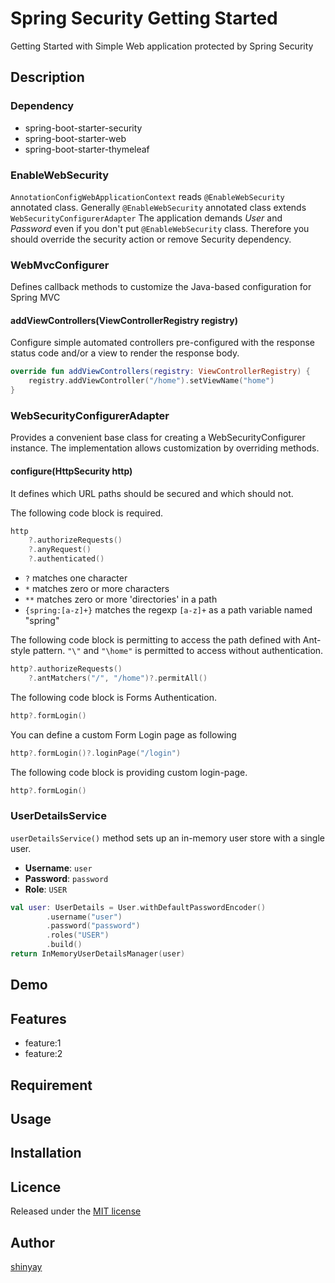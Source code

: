 # Spring Security Getting Started

Getting Started with Simple Web application protected by Spring Security

## Description
### Dependency
- spring-boot-starter-security
- spring-boot-starter-web
- spring-boot-starter-thymeleaf

### EnableWebSecurity
`AnnotationConfigWebApplicationContext` reads `@EnableWebSecurity` annotated class.
Generally `@EnableWebSecurity` annotated class extends `WebSecurityConfigurerAdapter`
The application demands *User* and *Password* even if you don't put `@EnableWebSecurity` class. Therefore you should override the security action or remove Security dependency.

### WebMvcConfigurer
Defines callback methods to customize the Java-based configuration for Spring MVC

#### addViewControllers(ViewControllerRegistry registry)
Configure simple automated controllers pre-configured with the response status code and/or a view to render the response body.

```kotlin
override fun addViewControllers(registry: ViewControllerRegistry) {
    registry.addViewController("/home").setViewName("home")
}
```

### WebSecurityConfigurerAdapter
Provides a convenient base class for creating a WebSecurityConfigurer instance. The implementation allows customization by overriding methods.

#### configure(HttpSecurity http)
It defines which URL paths should be secured and which should not.

The following code block is required.
```kotlin
http
    ?.authorizeRequests()
    ?.anyRequest()
    ?.authenticated()
```

- `?` matches one character
- `*` matches zero or more characters
- `**` matches zero or more 'directories' in a path
- `{spring:[a-z]+}` matches the regexp `[a-z]+` as a path variable named "spring"


The following code block is permitting to access the path defined with Ant-style pattern.
`"\"` and `"\home"` is permitted to access without authentication.
```kotlin
http?.authorizeRequests()
    ?.antMatchers("/", "/home")?.permitAll()
```

The following code block is Forms Authentication.
```kotlin
http?.formLogin()
```

You can define a custom Form Login page as following
```kotlin
http?.formLogin()?.loginPage("/login")
```

The following code block is providing custom login-page.
```kotlin
http?.formLogin()
```

### UserDetailsService
`userDetailsService()` method sets up an in-memory user store with a single user. 
- **Username**: `user`
- **Password**: `password`
- **Role**: `USER`

```kotlin
val user: UserDetails = User.withDefaultPasswordEncoder()
        .username("user")
        .password("password")
        .roles("USER")
        .build()
return InMemoryUserDetailsManager(user)
```

## Demo

## Features

- feature:1
- feature:2

## Requirement

## Usage

## Installation

## Licence

Released under the [MIT license](https://gist.githubusercontent.com/shinyay/56e54ee4c0e22db8211e05e70a63247e/raw/34c6fdd50d54aa8e23560c296424aeb61599aa71/LICENSE)

## Author

[shinyay](https://github.com/shinyay)
